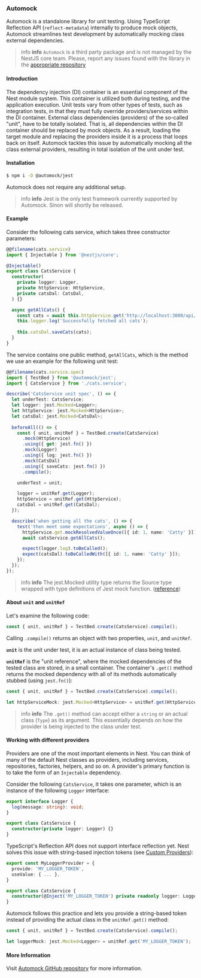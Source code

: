 ### Automock

Automock is a standalone library for unit testing. Using TypeScript Reflection
API (`reflect-metadata`) internally to produce mock objects, Automock streamlines
test development by automatically mocking class external dependencies.
> info **info** `Automock` is a third party package and is not managed by the NestJS core team.
> Please, report any issues found with the library in the [appropriate repository](https://github.com/omermorad/automock)

#### Introduction

The dependency injection (DI) container is an essential component of the Nest module system.
This container is utilized both during testing, and the application execution.
Unit tests vary from other types of tests, such as integration tests, in that they must
fully override providers/services within the DI container. External class dependencies
(providers) of the so-called "unit", have to be totally isolated. That is, all dependencies
within the DI container should be replaced by mock objects.
As a result, loading the target module and replacing the providers inside it is a process
that loops back on itself. Automock tackles this issue by automatically mocking all the
class external providers, resulting in total isolation of the unit under test.

#### Installation

```bash
$ npm i -D @automock/jest
```

Automock does not require any additional setup.

> info **info** Jest is the only test framework currently supported by Automock.
Sinon will shortly be released.

#### Example

Consider the following cats service, which takes three constructor parameters:

```ts
@@filename(cats.service)
import { Injectable } from '@nestjs/core';

@Injectable()
export class CatsService {
  constructor(
    private logger: Logger,
    private httpService: HttpService,
    private catsDal: CatsDal,
  ) {}

  async getAllCats() {
    const cats = await this.httpService.get('http://localhost:3000/api/cats');
    this.logger.log('Successfully fetched all cats');
    
    this.catsDal.saveCats(cats);
  }
}
```

The service contains one public method, `getAllCats`, which is the method
we use an example for the following unit test:

```ts
@@filename(cats.service.spec)
import { TestBed } from '@automock/jest';
import { CatsService } from './cats.service';

describe('CatsService unit spec', () => {
  let underTest: CatsService;
  let logger: jest.Mocked<Logger>;
  let httpService: jest.Mocked<HttpService>;
  let catsDal: jest.Mocked<CatsDal>;
  
  beforeAll(() => {
    const { unit, unitRef } = TestBed.create(CatsService)
      .mock(HttpService)
      .using({ get: jest.fn() })
      .mock(Logger)
      .using({ log: jest.fn() })
      .mock(CatsDal)
      .using({ saveCats: jest.fn() })
      .compile();

    underTest = unit;

    logger = unitRef.get(Logger);
    httpService = unitRef.get(HttpService);
    catsDal = unitRef.get(CatsDal);
  });

  describe('when getting all the cats', () => {
    test('then meet some expectations', async () => {
      httpService.get.mockResolvedValueOnce([{ id: 1, name: 'Catty' }]);
      await catsService.getAllCats();

      expect(logger.log).toBeCalled();
      expect(catsDal).toBeCalledWith([{ id: 1, name: 'Catty' }]);
    });
  });
});
```

> info **info** The jest.Mocked<Source> utility type returns the Source type
> wrapped with type definitions of Jest mock function. ([reference](https://jestjs.io/docs/mock-function-api/#jestmockedsource))

#### About `unit` and `unitRef`

Let's examine the following code:

```typescript
const { unit, unitRef } = TestBed.create(CatsService).compile();
```

Calling `.compile()` returns an object with two properties, `unit`, and `unitRef`.

**`unit`** is the unit under test, it is an actual instance of class being tested.

**`unitRef`** is the "unit reference", where the mocked dependencies of the tested class
are stored, in a small container. The container's `.get()` method returns the mocked
dependency with all of its methods automatically stubbed (using `jest.fn()`):

```typescript
const { unit, unitRef } = TestBed.create(CatsService).compile();

let httpServiceMock: jest.Mocked<HttpService> = unitRef.get(HttpService);
```

> info **info** The `.get()` method can accept either a `string` or an actual class (`Type`) as its argument.
> This essentially depends on how the provider is being injected to the class under test.

#### Working with different providers
Providers are one of the most important elements in Nest. You can think of many of
the default Nest classes as providers, including services, repositories, factories,
helpers, and so on. A provider's primary function is to take the form of an
`Injectable` dependency.

Consider the following `CatsService`, it takes one parameter, which is an instance
of the following `Logger` interface:

```typescript
export interface Logger {
  log(message: string): void;
}

export class CatsService {
  constructor(private logger: Logger) {}
}
```

TypeScript's Reflection API does not support interface reflection yet.
Nest solves this issue with string-based injection tokens (see [Custom Providers](https://docs.nestjs.com/fundamentals/custom-providers)):

```typescript
export const MyLoggerProvider = {
  provide: 'MY_LOGGER_TOKEN',
  useValue: { ... },
}

export class CatsService {
  constructor(@Inject('MY_LOGGER_TOKEN') private readonly logger: Logger) {}
}
```

Automock follows this practice and lets you provide a string-based token instead
of providing the actual class in the `unitRef.get()` method:

```typescript
const { unit, unitRef } = TestBed.create(CatsService).compile();

let loggerMock: jest.Mocked<Logger> = unitRef.get('MY_LOGGER_TOKEN');
```

#### More Information
Visit [Automock GitHub repository](https://github.com/omermorad/automock) for more
information.
